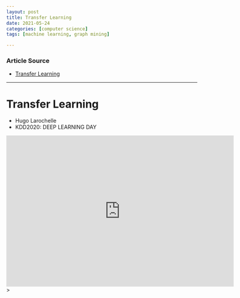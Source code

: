 ```yaml
---
layout: post
title: Transfer Learning
date: 2021-05-24
categories: [computer science]
tags: [machine learning, graph mining]

---
```


### Article Source

* [Transfer Learning](https://www.youtube.com/watch?v=pj89ehOHNIM&list=PLn0nrSd4xjja7AD3aY9Jxmr820gx59EQC)

---

# Transfer Learning

* Hugo Larochelle
* KDD2020: DEEP LEARNING DAY
 
<iframe width="600" height="400" src="https://www.youtube.com/embed/pj89ehOHNIM" title="YouTube video player" frameborder="0" allow="accelerometer; autoplay; clipboard-write; encrypted-media; gyroscope; picture-in-picture" allowfullscreen></iframe>>